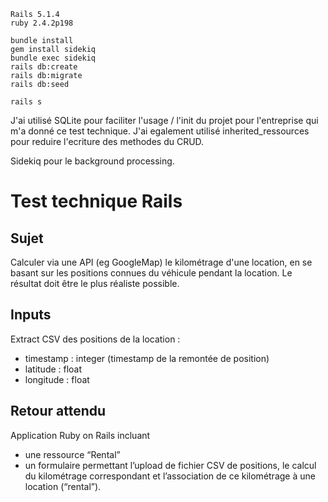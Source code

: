 ```
Rails 5.1.4
ruby 2.4.2p198
```

```
bundle install
gem install sidekiq
bundle exec sidekiq
rails db:create
rails db:migrate
rails db:seed

rails s
```

J'ai utilisé SQLite pour faciliter l'usage / l'init du projet pour l'entreprise qui m'a donné ce test technique.
J'ai egalement utilisé inherited_ressources pour reduire l'ecriture des methodes du CRUD.

Sidekiq pour le background processing.

# Test technique Rails

## Sujet
Calculer via une API (eg GoogleMap) le kilométrage d'une location, en se basant sur les
positions connues du véhicule pendant la location. Le résultat doit être le plus réaliste possible.

## Inputs
Extract CSV des positions de la location :
- timestamp : integer (timestamp de la remontée de position)
- latitude : float
- longitude : float


## Retour attendu
Application Ruby on Rails incluant
- une ressource “Rental”
- un formulaire permettant l’upload de fichier CSV de positions, le calcul du kilométrage correspondant et l’association de ce kilométrage à une location (“rental”).
